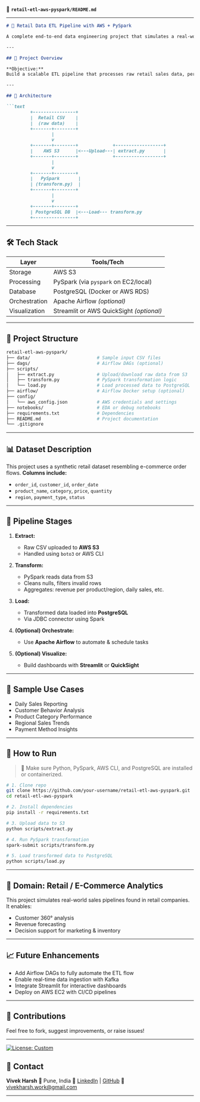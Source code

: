 📂 **`retail-etl-aws-pyspark/README.md`**

---

````markdown
# 🛒 Retail Data ETL Pipeline with AWS + PySpark

A complete end-to-end data engineering project that simulates a real-world **Retail / E-Commerce Analytics** workflow using **AWS**, **PySpark**, and **PostgreSQL**. The pipeline ingests raw retail sales data, transforms it using PySpark, and loads it into a PostgreSQL database for further analysis and reporting.

---

## 📌 Project Overview

**Objective:**  
Build a scalable ETL pipeline that processes raw retail sales data, performs transformation and cleaning, and stores it in a structured format for downstream analytics.

---

## 🧱 Architecture

```text
         +----------------+
         |  Retail CSV    |
         |  (raw data)    |
         +-------+--------+
                 |
                 v
         +-------+--------+             +------------------+
         |    AWS S3      |<---Upload---| extract.py       |
         +-------+--------+             +------------------+
                 |
                 v
         +-------+--------+
         |   PySpark       |
         | (transform.py)  |
         +-------+--------+
                 |
                 v
         +-------+--------+
         | PostgreSQL DB  |<---Load--- transform.py
         +----------------+
````

---

## 🛠️ Tech Stack

| Layer         | Tools/Tech                               |
| ------------- | ---------------------------------------- |
| Storage       | AWS S3                                   |
| Processing    | PySpark (via `pyspark` on EC2/local)     |
| Database      | PostgreSQL (Docker or AWS RDS)           |
| Orchestration | Apache Airflow *(optional)*              |
| Visualization | Streamlit or AWS QuickSight *(optional)* |

---

## 📁 Project Structure

```bash
retail-etl-aws-pyspark/
├── data/                         # Sample input CSV files
├── dags/                         # Airflow DAGs (optional)
├── scripts/
│   ├── extract.py                # Upload/download raw data from S3
│   ├── transform.py              # PySpark transformation logic
│   └── load.py                   # Load processed data to PostgreSQL
├── airflow/                      # Airflow Docker setup (optional)
├── config/
│   └── aws_config.json           # AWS credentials and settings
├── notebooks/                    # EDA or debug notebooks
├── requirements.txt              # Dependencies
├── README.md                     # Project documentation
└── .gitignore
```

---

## 📊 Dataset Description

This project uses a synthetic retail dataset resembling e-commerce order flows.
**Columns include:**

* `order_id`, `customer_id`, `order_date`
* `product_name`, `category`, `price`, `quantity`
* `region`, `payment_type`, `status`

---

## 🔄 Pipeline Stages

1. **Extract:**

   * Raw CSV uploaded to **AWS S3**
   * Handled using `boto3` or AWS CLI

2. **Transform:**

   * PySpark reads data from S3
   * Cleans nulls, filters invalid rows
   * Aggregates: revenue per product/region, daily sales, etc.

3. **Load:**

   * Transformed data loaded into **PostgreSQL**
   * Via JDBC connector using Spark

4. **(Optional) Orchestrate:**

   * Use **Apache Airflow** to automate & schedule tasks

5. **(Optional) Visualize:**

   * Build dashboards with **Streamlit** or **QuickSight**

---

## 📌 Sample Use Cases

* Daily Sales Reporting
* Customer Behavior Analysis
* Product Category Performance
* Regional Sales Trends
* Payment Method Insights

---

## 🚀 How to Run

> 🔧 Make sure Python, PySpark, AWS CLI, and PostgreSQL are installed or containerized.

```bash
# 1. Clone repo
git clone https://github.com/your-username/retail-etl-aws-pyspark.git
cd retail-etl-aws-pyspark

# 2. Install dependencies
pip install -r requirements.txt

# 3. Upload data to S3
python scripts/extract.py

# 4. Run PySpark transformation
spark-submit scripts/transform.py

# 5. Load transformed data to PostgreSQL
python scripts/load.py
```

---

## 🧠 Domain: Retail / E-Commerce Analytics

This project simulates real-world sales pipelines found in retail companies. It enables:

* Customer 360° analysis
* Revenue forecasting
* Decision support for marketing & inventory

---

## 📈 Future Enhancements

* Add Airflow DAGs to fully automate the ETL flow
* Enable real-time data ingestion with Kafka
* Integrate Streamlit for interactive dashboards
* Deploy on AWS EC2 with CI/CD pipelines

---

## 🤝 Contributions

Feel free to fork, suggest improvements, or raise issues!

---
[![License: Custom](https://img.shields.io/badge/license-Custom-lightgrey)](./LICENSE)

## 📧 Contact

**Vivek Harsh**
📍 Pune, India
🔗 [LinkedIn](https://www.linkedin.com/in/vivekharsh) | [GitHub](https://github.com/vivekharsh)
📩 [vivekharsh.work@gmail.com](mailto:vivekharsh.work@gmail.com)

---
